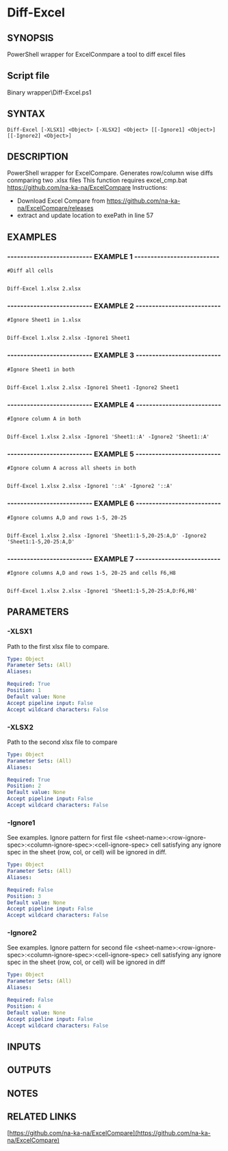# Diff-Excel

## SYNOPSIS
PowerShell wrapper for ExcelConmpare a tool to diff excel files

## Script file
Binary wrapper\Diff-Excel.ps1

## SYNTAX

```
Diff-Excel [-XLSX1] <Object> [-XLSX2] <Object> [[-Ignore1] <Object>] [[-Ignore2] <Object>]
```

## DESCRIPTION
PowerShell wrapper for ExcelCompare.
Generates row/column wise diffs conmparing two .xlsx files
This function requires excel_cmp.bat
https://github.com/na-ka-na/ExcelCompare
Instructions:
- Download Excel Compare from https://github.com/na-ka-na/ExcelCompare/releases
- extract and update location to exePath in line 57

## EXAMPLES

### -------------------------- EXAMPLE 1 --------------------------
```
#Diff all cells


Diff-Excel 1.xlsx 2.xlsx
```
### -------------------------- EXAMPLE 2 --------------------------
```
#Ignore Sheet1 in 1.xlsx


Diff-Excel 1.xlsx 2.xlsx -Ignore1 Sheet1
```
### -------------------------- EXAMPLE 3 --------------------------
```
#Ignore Sheet1 in both


Diff-Excel 1.xlsx 2.xlsx -Ignore1 Sheet1 -Ignore2 Sheet1
```
### -------------------------- EXAMPLE 4 --------------------------
```
#Ignore column A in both


Diff-Excel 1.xlsx 2.xlsx -Ignore1 'Sheet1::A' -Ignore2 'Sheet1::A'
```
### -------------------------- EXAMPLE 5 --------------------------
```
#Ignore column A across all sheets in both


Diff-Excel 1.xlsx 2.xlsx -Ignore1 '::A' -Ignore2 '::A'
```
### -------------------------- EXAMPLE 6 --------------------------
```
#Ignore columns A,D and rows 1-5, 20-25


Diff-Excel 1.xlsx 2.xlsx -Ignore1 'Sheet1:1-5,20-25:A,D' -Ignore2 'Sheet1:1-5,20-25:A,D'
```
### -------------------------- EXAMPLE 7 --------------------------
```
#Ignore columns A,D and rows 1-5, 20-25 and cells F6,H8


Diff-Excel 1.xlsx 2.xlsx -Ignore1 'Sheet1:1-5,20-25:A,D:F6,H8'
```
## PARAMETERS

### -XLSX1
Path to the first xlsx file to compare.

```yaml
Type: Object
Parameter Sets: (All)
Aliases: 

Required: True
Position: 1
Default value: None
Accept pipeline input: False
Accept wildcard characters: False
```

### -XLSX2
Path to the second xlsx file to compare

```yaml
Type: Object
Parameter Sets: (All)
Aliases: 

Required: True
Position: 2
Default value: None
Accept pipeline input: False
Accept wildcard characters: False
```

### -Ignore1
See examples.
Ignore pattern for first file \<sheet-name\>:\<row-ignore-spec\>:\<column-ignore-spec\>:\<cell-ignore-spec\> cell satisfying any ignore spec in the sheet (row, col, or cell) will be ignored in diff.

```yaml
Type: Object
Parameter Sets: (All)
Aliases: 

Required: False
Position: 3
Default value: None
Accept pipeline input: False
Accept wildcard characters: False
```

### -Ignore2
See examples.
Ignore pattern for second file \<sheet-name\>:\<row-ignore-spec\>:\<column-ignore-spec\>:\<cell-ignore-spec\> cell satisfying any ignore spec in the sheet (row, col, or cell) will be ignored in diff

```yaml
Type: Object
Parameter Sets: (All)
Aliases: 

Required: False
Position: 4
Default value: None
Accept pipeline input: False
Accept wildcard characters: False
```

## INPUTS

## OUTPUTS

## NOTES

## RELATED LINKS

[https://github.com/na-ka-na/ExcelCompare](https://github.com/na-ka-na/ExcelCompare)








